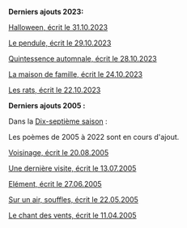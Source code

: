 **Derniers ajouts 2023:**

[Halloween, écrit le 31.10.2023](./seasons/18_dix_huitieme_saison/halloween/)

[Le pendule, écrit le 29.10.2023](./seasons/18_dix_huitieme_saison/le_pendule/)

[Quintessence automnale, écrit le 28.10.2023](./seasons/18_dix_huitieme_saison/quintessence_automnale/)

[La maison de famille, écrit le 24.10.2023](./seasons/18_dix_huitieme_saison/la_maison_de_famille/)

[Les rats, écrit le 22.10.2023](./seasons/18_dix_huitieme_saison/les_rats/)

**Derniers ajouts 2005 :**

Dans la [Dix-septième saison](./seasons/17_dix_septieme_saison/) :

Les poèmes de 2005 à 2022 sont en cours d'ajout.

[Voisinage, écrit le 20.08.2005](./seasons/17_dix_septieme_saison/voisinage/)

[Une dernière visite, écrit le 13.07.2005](./seasons/17_dix_septieme_saison/une_derniere_visite/)

[Elément, écrit le 27.06.2005](./seasons/17_dix_septieme_saison/element/)

[Sur un air, souffles, écrit le 22.05.2005](./seasons/17_dix_septieme_saison/sur_un_air_souffles/)

[Le chant des vents, écrit le 11.04.2005](./seasons/17_dix_septieme_saison/le_chant_des_vents/)
